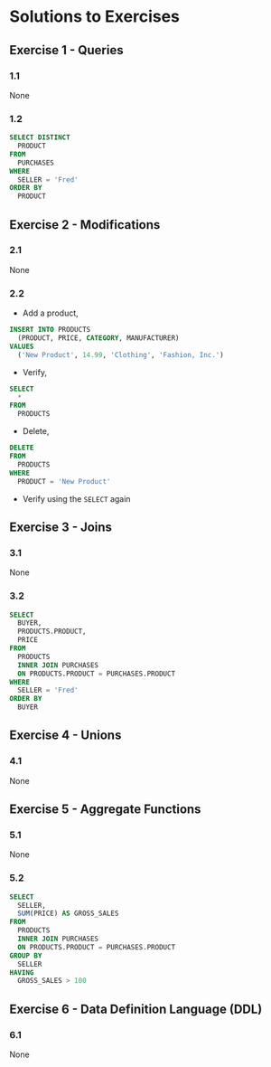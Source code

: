 # Solutions to Exercises

## Exercise 1 - Queries

### 1.1
None

### 1.2
```sql
SELECT DISTINCT
  PRODUCT
FROM
  PURCHASES
WHERE
  SELLER = 'Fred'
ORDER BY
  PRODUCT
```


## Exercise 2 - Modifications

### 2.1
None

### 2.2
- Add a product,
```sql
INSERT INTO PRODUCTS
  (PRODUCT, PRICE, CATEGORY, MANUFACTURER)
VALUES
  ('New Product', 14.99, 'Clothing', 'Fashion, Inc.')
```
- Verify,
```sql
SELECT
  *
FROM
  PRODUCTS
```
- Delete,
```sql
DELETE
FROM
  PRODUCTS
WHERE
  PRODUCT = 'New Product'
```
- Verify using the `SELECT` again


## Exercise 3 - Joins

### 3.1
None

### 3.2
```sql
SELECT
  BUYER,
  PRODUCTS.PRODUCT,
  PRICE
FROM
  PRODUCTS
  INNER JOIN PURCHASES
  ON PRODUCTS.PRODUCT = PURCHASES.PRODUCT
WHERE
  SELLER = 'Fred'
ORDER BY
  BUYER
```

## Exercise 4 - Unions

### 4.1
None


## Exercise 5 - Aggregate Functions

### 5.1
None

### 5.2
```sql
SELECT
  SELLER,
  SUM(PRICE) AS GROSS_SALES
FROM
  PRODUCTS
  INNER JOIN PURCHASES
  ON PRODUCTS.PRODUCT = PURCHASES.PRODUCT
GROUP BY
  SELLER
HAVING
  GROSS_SALES > 100
```


## Exercise 6 - Data Definition Language (DDL)

### 6.1
None
